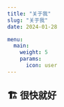 ```yaml
---
title: "关于我"
slug: "关于我"
date: 2024-01-28

menu:
  main:
    weight: 5
    params:
      icon: user
---
```


## 🏗️ 很快就好
